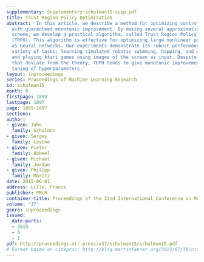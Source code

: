 ```yaml
---
supplementary: Supplementary:schulman15-supp.pdf
title: Trust Region Policy Optimization
abstract: 'In this article, we describe a method for optimizing control policies,
  with guaranteed monotonic improvement. By making several approximations to the theoretically-justified
  scheme, we develop a practical algorithm, called Trust Region Policy Optimization
  (TRPO). This algorithm is effective for optimizing large nonlinear policies such
  as neural networks. Our experiments demonstrate its robust performance on a wide
  variety of tasks: learning simulated robotic swimming, hopping, and walking gaits;
  and playing Atari games using images of the screen as input. Despite its approximations
  that deviate from the theory, TRPO tends to give monotonic improvement, with little
  tuning of hyperparameters.'
layout: inproceedings
series: Proceedings of Machine Learning Research
id: schulman15
month: 0
firstpage: 1889
lastpage: 1897
page: 1889-1897
sections: 
author:
- given: John
  family: Schulman
- given: Sergey
  family: Levine
- given: Pieter
  family: Abbeel
- given: Michael
  family: Jordan
- given: Philipp
  family: Moritz
date: 2015-06-01
address: Lille, France
publisher: PMLR
container-title: Proceedings of the 32nd International Conference on Machine Learning
volume: '37'
genre: inproceedings
issued:
  date-parts:
  - 2015
  - 6
  - 1
pdf: http://proceedings.mlr.press/v37/schulman15/schulman15.pdf
# Format based on citeproc: http://blog.martinfenner.org/2013/07/30/citeproc-yaml-for-bibliographies/
---
```

